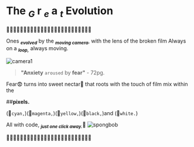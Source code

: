 # The **<sub>_G_** r **<sub>_e_** a **<sub>_t_** Evolution 

🌟🌟🌟🌟🌟🌟🌟🌟🌟🌟🌟🌟🌟🌟🌟🌟🌟🌟🌟🌟🌟🌟🌟🌟🌟

Ones **<sub>_evolved_** by the **<sub>_moving camera_**, with the lens of the broken film
 Always on a **<sub>_loop,_** always moving.
 
![camera1](https://encrypted-tbn0.gstatic.com/images?q=tbn:ANd9GcQgsx330yLyqDk1pTcYfPplyBWUYVqnBxpuiA&s)

> **"Anxiety** `aroused` by **fear"** - 72pg.

Fear😨 turns into sweet nectar🧋 that roots with the touch of film mix within the 

##**pixels.**

(💙`cyan,`)(🩷`magenta,`)(💛`yellow,`)(🖤`black,`)and (🤍`white.`)

All with code, **<sub>_just one click away._**🌟
![spongbob](https://i.pinimg.com/736x/8f/a7/56/8fa75637f712e286d17c9db3af28c50c.jpg)

🌟🌟🌟🌟🌟🌟🌟🌟🌟🌟🌟🌟🌟🌟🌟🌟🌟🌟🌟🌟🌟🌟🌟🌟🌟




